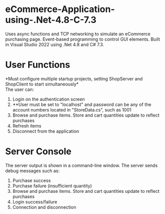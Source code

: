 # eCommerce-Application-using-.Net-4.8-C-7.3
Uses async functions and TCP networking to simulate an eCommerce purchasing page. Event-based programming to control GUI elements.
Built in Visual Studio 2022 using .Net 4.8 and C# 7.3.

<h1>User Functions</h1>
*Must configure multiple startup projects, setting ShopServer and ShopClient to start simultaneously*
<br>
The user can:
<ol>
  <li>Login on the authentication screen</li>
  <li>**User must be set to "localhost" and password can be any of the account numbers located in "StoreData.cs", such as 1001</li>
  <li>Browse and purchase items. Store and cart quantities update to reflect purchases</li>
  <li>Refresh items</li>
  <li>Disconnect from the application</li>
</ol>

<h1>Server Console</h1>
The server output is shown in a command-line window. The server sends debug messages such as:
<ol>
  <li>Purchase success</li>
  <li>Purchase failure (insufficient quantity)</li>
  <li>Browse and purchase items. Store and cart quantities update to reflect purchases</li>
  <li>Login success/failure</li>
  <li>Connection and disconnection</li>
</ol>
